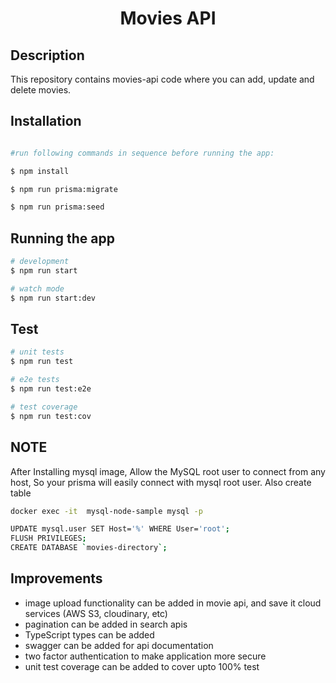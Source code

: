 <h1 align="center">
  Movies API
</h1>

## Description

This repository contains movies-api code where you can add, update and delete movies.

## Installation

```bash

#run following commands in sequence before running the app:

$ npm install

$ npm run prisma:migrate

$ npm run prisma:seed
```

## Running the app

```bash
# development
$ npm run start

# watch mode
$ npm run start:dev

```

## Test

```bash
# unit tests
$ npm run test

# e2e tests
$ npm run test:e2e

# test coverage
$ npm run test:cov
```

## NOTE

After Installing mysql image, Allow the MySQL root user to connect from any host,
So your prisma will easily connect with mysql root user. Also create table

```bash
docker exec -it  mysql-node-sample mysql -p

UPDATE mysql.user SET Host='%' WHERE User='root';
FLUSH PRIVILEGES;
CREATE DATABASE `movies-directory`;
```

## Improvements

- image upload functionality can be added in movie api, and save it cloud services (AWS S3, cloudinary, etc)
- pagination can be added in search apis
- TypeScript types can be added
- swagger can be added for api documentation
- two factor authentication to make application more secure
- unit test coverage can be added to cover upto 100% test
